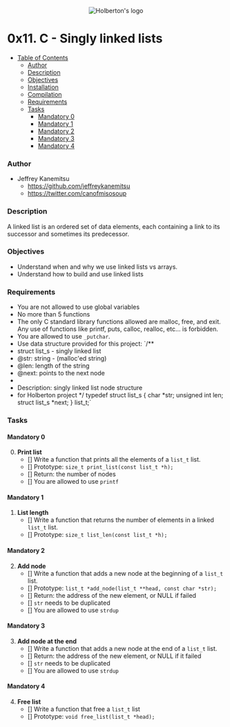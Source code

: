 <p align="center">
<img src="https://pbs.twimg.com/profile_images/644908719050850305/LbLzZ2vf.jpg" alt="Holberton's logo"/>
</p>

# 0x11. C - Singly linked lists #

* [Table of Contents](#table-of-contents) 
	* [Author](#Author)	
	* [Description](#description)
	* [Objectives](#objectives)
	* [Installation](#installation)
	* [Compilation](#compilation)
	* [Requirements](#requirements)
	* [Tasks](#tasks)
	  * [Mandatory 0](#mandatory-0)
	  * [Mandatory 1](#mandatory-1)
	  * [Mandatory 2](#mandatory-2)
	  * [Mandatory 3](#mandatory-3)
	  * [Mandatory 4](#mandatory-4)

### Author ###
* Jeffrey Kanemitsu
	* https://github.com/jeffreykanemitsu
	* https://twitter.com/canofmisosoup

### Description ###
A linked list is an ordered set of data elements, each containing a link to its successor and sometimes its predecessor.

### Objectives ###
* Understand when and why we use linked lists vs arrays.
* Understand how to build and use linked lists

### Requirements ###
* You are not allowed to use global variables
* No more than 5 functions
* The only C standard library functions allowed are malloc, free, and exit. Any use of functions like printf, puts, calloc, realloc, etc... is forbidden.
* You are allowed to use `_putchar`.
* Use data structure provided for this project:
`/**
 * struct list_s - singly linked list
 * @str: string - (malloc'ed string)
 * @len: length of the string
 * @next: points to the next node
 *
 * Description: singly linked list node structure
 * for Holberton project
 */
typedef struct list_s
{
    char *str;
    unsigned int len;
    struct list_s *next;
} list_t;`
### Tasks ###
#### Mandatory 0 ####
0. **Print list**
	* [] Write a function that prints all the elements of a `list_t` list.
	* [] Prototype: `size_t print_list(const list_t *h);`
	* [] Return: the number of nodes
	* [] You are allowed to use `printf`
#### Mandatory 1 ####
1. **List length**
	* [] Write a function that returns the number of elements in a linked `list_t` list.
	* [] Prototype: `size_t list_len(const list_t *h);`
#### Mandatory 2 ####
2. **Add node**
	* [] Write a function that adds a new node at the beginning of a `list_t` list.
	* [] Prototype: `list_t *add_node(list_t **head, const char *str);`
	* [] Return: the address of the new element, or NULL if failed
	* [] `str` needs to be duplicated
	* [] You are allowed to use `strdup`
#### Mandatory 3 ####
3. **Add node at the end**
	* [] Write a function that adds a new node at the end of a `list_t` list.
	* [] Return: the address of the new element, or NULL if it failed
	* [] `str` needs to be duplicated
	* [] You are allowed to use `strdup`
#### Mandatory 4 ####
4. **Free list**
	* [] Write a function that free a `list_t` list
	* [] Prototype: `void free_list(list_t *head);`

